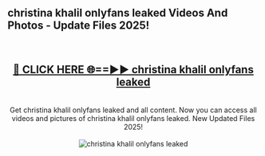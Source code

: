 <h2>christina khalil onlyfans leaked Videos And Photos - Update Files 2025!</h2>
<br>
<div align="center">
<h2><a href="https://linkcuts.com/hfmhzwbr" rel="nofollow">🔴 CLICK HERE 🌐==►► christina khalil onlyfans leaked</a></h2>
<br>
Get christina khalil onlyfans leaked and all content. Now you can access all videos and pictures of christina khalil onlyfans leaked. New Updated Files 2025!
<br>
<br>
<a href="https://linkcuts.com/hfmhzwbr" rel="nofollow" data-target="animated-image.originalLink"><img src="https://i.ibb.co.com/WyWwxjT/player-gif2.gif" alt="christina khalil onlyfans leaked" style="max-width: 100%; display: inline-block;" data-target="animated-image.originalImage"></a>
</div>
<br>